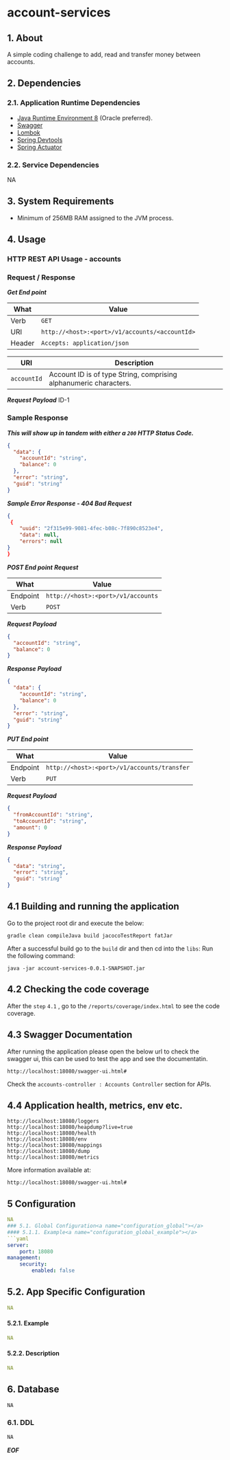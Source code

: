 # account-services

## 1. About
A simple coding challenge to add, read and transfer money between accounts.

## 2. Dependencies

### 2.1. Application Runtime Dependencies
* [Java Runtime Environment 8](http://www.oracle.com/technetwork/java/javase/downloads/index.html) (Oracle preferred).
* [Swagger](https://swagger.io/)
* [Lombok](https://projectlombok.org/)
* [Spring Devtools](https://mvnrepository.com/artifact/org.springframework.boot/spring-boot-devtools/1.3.0.RELEASE)
* [Spring Actuator](https://mvnrepository.com/artifact/org.springframework.boot/spring-boot-starter-actuator)
### 2.2. Service Dependencies
NA

## 3. System Requirements
* Minimum of 256MB RAM assigned to the JVM process.

## 4. Usage

###  HTTP REST API Usage - accounts

###  Request / Response
***Get End point*** 
  
 | What | Value |
| ---- | ----- |
| Verb | `GET` |
| URI | `http://<host>:<port>/v1/accounts/<accountId>` |
| Header | `Accepts: application/json` |  

| URI | Description |
| ---------------- | ----------- |
| `accountId` | Account ID is of type String, comprising alphanumeric characters. |

***Request Payload***
ID-1

###  Sample Response
***This will show up in tandem with either a `200` HTTP Status Code.***  
```json
{
  "data": {
    "accountId": "string",
    "balance": 0
  },
  "error": "string",
  "guid": "string"
}
```
***Sample Error Response - 404 Bad Request***   
```json
{
 {
    "uuid": "2f315e99-9081-4fec-b08c-7f890c8523e4",
    "data": null,
    "errors": null
}
}

```
***POST End point*** 
***Request***

| What | Value |
| ---- | ----- | 
| Endpoint | `http://<host>:<port>/v1/accounts` |
| Verb | `POST` |

***Request Payload***
```json
{
  "accountId": "string",
  "balance": 0
}
```

***Response Payload***   
```json
{
  "data": {
    "accountId": "string",
    "balance": 0
  },
  "error": "string",
  "guid": "string"
}
```
***PUT End point***   

| What | Value |
| ---- | ----- | 
| Endpoint | `http://<host>:<port>/v1/accounts/transfer` |
| Verb | `PUT` |
***Request Payload***
```json
{
  "fromAccountId": "string",
  "toAccountId": "string",
  "amount": 0
}
```
***Response Payload***   
```json
{
  "data": "string",
  "error": "string",
  "guid": "string"
}
```
## 4.1 Building and running the application
Go to the project root dir and execute the below:
```
gradle clean compileJava build jacocoTestReport fatJar
```

After a successful build go to the `build` dir and then cd into the `libs`:
Run the following command:
```
java -jar account-services-0.0.1-SNAPSHOT.jar
```
## 4.2 Checking the code coverage
After the `step` `4.1` , go to the `/reports/coverage/index.html` to see the code coverage.

## 4.3 Swagger Documentation
After running the application please open the below url to check the swagger ui, this can be used to test the app and see the documentatin.

```
http://localhost:18080/swagger-ui.html#
```
Check the `accounts-controller : Accounts Controller` section for APIs.
## 4.4 Application health, metrics, env etc.
```
http://localhost:18080/loggers
http://localhost:18080/heapdump?live=true
http://localhost:18080/health
http://localhost:18080/env
http://localhost:18080/mappings
http://localhost:18080/dump
http://localhost:18080/metrics
```
More information available at:
```
http://localhost:18080/swagger-ui.html#
```
## 5 Configuration<a name="configuration"></a>
```yml
NA
### 5.1. Global Configuration<a name="configuration_global"></a>
#### 5.1.1. Example<a name="configuration_global_example"></a>
```yaml
server:
    port: 18080
management:
    security:
        enabled: false
```
## 5.2. App Specific Configuration<a name="configuration_appspecific"></a>
```yml
NA
```
#### 5.2.1. Example<a name="configuration_appspecific_example"></a>
```yml
NA
```
#### 5.2.2. Description<a name="configuration_appspecific_description"></a>
```yml
NA
```
## 6. Database<a name="database"></a>
```sql
NA
```
### 6.1. DDL<a name="database_ddl"></a>
``` sql
NA
```
***EOF***   

